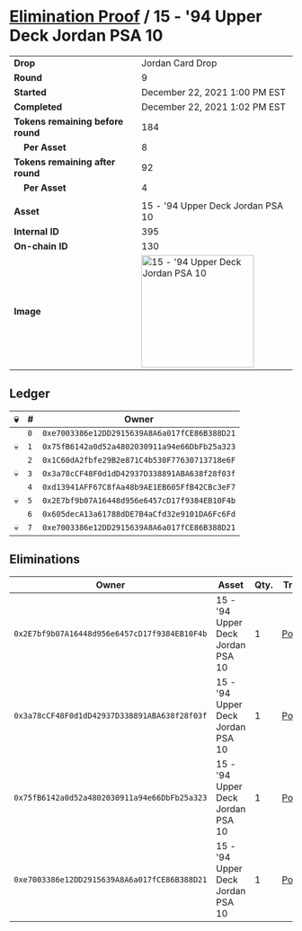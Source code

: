 # [Elimination Proof](./readme.md) / 15 - &#039;94 Upper Deck Jordan PSA 10

|||
|---|---|
| **Drop** | Jordan Card Drop |
| **Round** | 9 |
| **Started** | December 22, 2021 1:00 PM EST |
| **Completed** | December 22, 2021 1:02 PM EST |
| **Tokens remaining before round** | 184 |
| **&nbsp;&nbsp;&nbsp;&nbsp;Per Asset** | 8 |
| **Tokens remaining after round** | 92 |
| **&nbsp;&nbsp;&nbsp;&nbsp;Per Asset** | 4 |
| | |
| **Asset** | 15 - &#039;94 Upper Deck Jordan PSA 10 |
| **Internal ID** | 395 |
| **On-chain ID** | 130 |
| **Image** | <img src="https://tcdn.blokpax.com/95149d1f-6260-4c74-9835-c8cd6e2e5e88/d8e49630dd8f597619072093e42c9da8c813a474924e9c3a67749cb10c2cc0d8.jpg" height="200" alt="15 - &#039;94 Upper Deck Jordan PSA 10" /> |

## Ledger

| 💀 | # | Owner |
| --- | --- | --- |
|  | `0` | `0xe7003386e12DD2915639A8A6a017fCE86B388D21` |
| 💀 | `1` | `0x75fB6142a0d52a4802030911a94e66DbFb25a323` |
|  | `2` | `0x1C60dA2fbfe29B2e871C4b530F77630713718e6F` |
| 💀 | `3` | `0x3a78cCF48F0d1dD42937D338891ABA638f28f03f` |
|  | `4` | `0xd13941AFF67C8fAa48b9AE1EB605FfB42CBc3eF7` |
| 💀 | `5` | `0x2E7bf9b07A16448d956e6457cD17f9384EB10F4b` |
|  | `6` | `0x605decA13a61788dDE7B4aCfd32e9101DA6Fc6Fd` |
| 💀 | `7` | `0xe7003386e12DD2915639A8A6a017fCE86B388D21` |


## Eliminations

| Owner | Asset | Qty. | Transaction |
| --- | --- | --- | --- |
| `0x2E7bf9b07A16448d956e6457cD17f9384EB10F4b` | 15 - '94 Upper Deck Jordan PSA 10 | 1 | [Polygonscan](https://polygonscan.com/tx/0x04fa4c07c738984f57fa7f2ab9b4033cf4731c60bf1b97994040383172bb67b3) |
| `0x3a78cCF48F0d1dD42937D338891ABA638f28f03f` | 15 - '94 Upper Deck Jordan PSA 10 | 1 | [Polygonscan](https://polygonscan.com/tx/0xbc7605cf8f95dbe24127eb57b670bedb2edbaf3d38231f2935f69ee046ae7bba) |
| `0x75fB6142a0d52a4802030911a94e66DbFb25a323` | 15 - '94 Upper Deck Jordan PSA 10 | 1 | [Polygonscan](https://polygonscan.com/tx/0x6406190d6204afa35d01648eea1a558ce18dbe803dfd7a06fa30079f9836da1f) |
| `0xe7003386e12DD2915639A8A6a017fCE86B388D21` | 15 - '94 Upper Deck Jordan PSA 10 | 1 | [Polygonscan](https://polygonscan.com/tx/0xbfa0557e4a7b0544bc5bd597a14ebdc32c1056b011a9902329df3972670a4440) |
